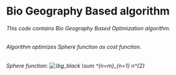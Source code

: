 # Bio Geography Based algorithm
###### This code contains Bio Geography Based Optimization algorithm.
###### Algorithm optimizes Sphere function as cost function.
###### Sphere function: <img src="https://latex.codecogs.com/svg.image?\bg_black&space;\sum&space;^{n=m}_{n=1}&space;n^{2}" title="\bg_black \sum ^{n=m}_{n=1} n^{2}" />

